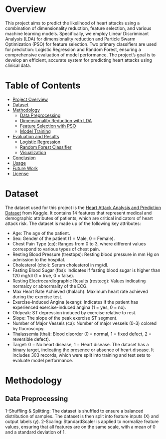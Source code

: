 # Overview
This project aims to predict the likelihood of heart attacks using a combination of dimensionality reduction, feature selection, and various machine learning models. Specifically, we employ Linear Discriminant Analysis (LDA) for dimensionality reduction and Particle Swarm Optimization (PSO) for feature selection. Two primary classifiers are used for prediction: Logistic Regression and Random Forest, ensuring a comprehensive evaluation of model performance. The project’s goal is to develop an efficient, accurate system for predicting heart attacks using clinical data.
# Table of Contents

- [Project Overview](#project-overview)
- [Dataset](#dataset)
- [Methodology](#methodology)
  - [Data Preprocessing](#data-preprocessing)
  - [Dimensionality Reduction with LDA](#dimensionality-reduction-with-lda)
  - [Feature Selection with PSO](#feature-selection-with-pso)
  - [Model Training](#model-training)
- [Evaluation and Results](#evaluation-and-results)
  - [Logistic Regression](#logistic-regression)
  - [Random Forest Classifier](#random-forest-classifier)
  - [Visualization](#visualization)
- [Conclusion](#conclusion)
- [Usage](#usage)
- [Future Work](#future-work)
- [License](#license)
# Dataset
The dataset used for this project is the [Heart Attack Analysis and Prediction Dataset](https://www.kaggle.com/datasets/rashikrahmanpritom/heart-attack-analysis-prediction-dataset) from Kaggle. It contains 14 features that represent medical and demographic attributes of patients, which are critical indicators of heart attack risk. The dataset is made up of the following key attributes:

- Age: The age of the patient.
- Sex: Gender of the patient (1 = Male, 0 = Female).
- Chest Pain Type (cp): Ranges from 0 to 3, where different values correspond to various types of chest pain.
- Resting Blood Pressure (trestbps): Resting blood pressure in mm Hg on admission to the hospital.
- Cholesterol (chol): Serum cholesterol in mg/dl.
- Fasting Blood Sugar (fbs): Indicates if fasting blood sugar is higher than 120 mg/dl (1 = true, 0 = false).
- Resting Electrocardiographic Results (restecg): Values indicating normalcy or abnormality of the ECG.
- Max Heart Rate Achieved (thalach): Maximum heart rate achieved during the exercise test.
- Exercise-Induced Angina (exang): Indicates if the patient has experienced exercise-induced angina (1 = yes, 0 = no).
- Oldpeak: ST depression induced by exercise relative to rest.
- Slope: The slope of the peak exercise ST segment.
- Number of Major Vessels (ca): Number of major vessels (0-3) colored by fluoroscopy.
- Thalassemia (thal): Blood disorder (0 = normal, 1 = fixed defect, 2 = reversible defect).
- Target: 0 = No heart disease, 1 = Heart disease.
The dataset has a binary target, indicating the presence or absence of heart disease. It includes 303 records, which were split into training and test sets to evaluate model performance.
# Methodology
## Data Preprocessing
  1-Shuffling & Splitting: The dataset is shuffled to ensure a balanced distribution of samples. The dataset is then split into feature 
   inputs (X) and output labels (y).
  2-Scaling: StandardScaler is applied to normalize feature values, ensuring that all features are on the same scale, with a mean of 0 
   and a standard deviation of 1.
